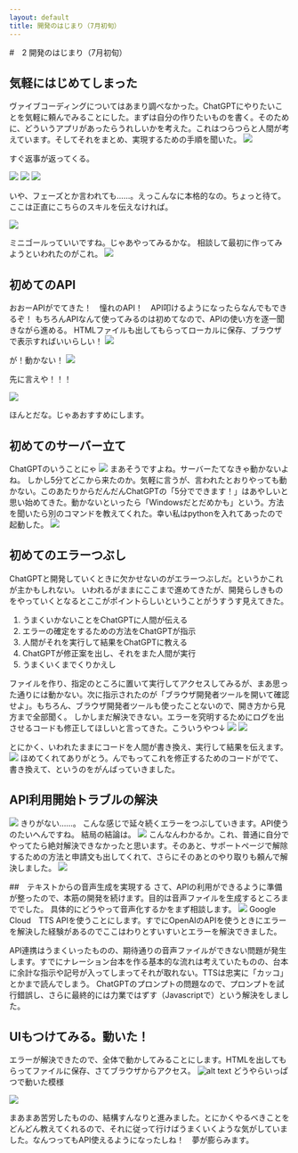 ```yaml
---
layout: default
title: 開発のはじまり（7月初旬）
---
```


#　2 開発のはじまり（7月初旬）

## 気軽にはじめてしまった
 ヴァイブコーディングについてはあまり調べなかった。ChatGPTにやりたいことを気軽に頼んでみることにした。まずは自分の作りたいものを書く。そのために、どういうアプリがあったらうれしいかを考えた。これはつらつらと人間が考えています。そしてそれをまとめ、実現するための手順を聞いた。
![](images/02_1st_dev-2025-10-12-15-47-02.png)

すぐ返事が返ってくる。

 ![](images/02_1st_dev-2025-10-12-15-48-05.png)
 ![](images/02_1st_dev-2025-10-12-15-49-01.png)
 ![](images/02_1st_dev-2025-10-12-15-50-15.png)

 いや、フェーズとか言われても……。えっこんなに本格的なの。ちょっと待て。ここは正直にこちらのスキルを伝えなければ。
 

![](images/02_1st_dev-2025-10-12-15-51-37.png)

  ミニゴールっていいですね。じゃあやってみるかな。
  相談して最初に作ってみようといわれたのがこれ。
 ![](images/02_1st_dev-2025-10-12-15-53-17.png)
  
## 初めてのAPI
 おおーAPIがでてきた！　憧れのAPI！　API叩けるようになったらなんでもできるぞ！
 もちろんAPIなんて使ってみるのは初めてなので、APIの使い方を逐一聞きながら進める。
 HTMLファイルも出してもらってローカルに保存、ブラウザで表示すればいいらしい！
 ![](images/02_1st_dev-2025-10-12-16-14-42.png)
 
が！動かない！
![](images/02_1st_dev-2025-10-12-16-15-39.png)

 先に言えや！！！
 
![](images/02_1st_dev-2025-10-12-16-16-37.png)

ほんとだな。じゃあおすすめにします。

## 初めてのサーバー立て
 ChatGPTのいうことにゃ
![](images/02_1st_dev-2025-10-12-16-19-34.png)
 まあそうですよね。サーバーたてなきゃ動かないよね。
 しかし5分てどこから来たのか。気軽に言うが、言われたとおりやっても動かない。このあたりからだんだんChatGPTの「5分でできます！」はあやしいと思い始めてきた。動かないといったら「Windowsだとだめかも」という。方法を聞いたら別のコマンドを教えてくれた。幸い私はpythonを入れてあったので起動した。
![](images/02_1st_dev-2025-10-12-16-23-58.png)

 
  
## 初めてのエラーつぶし
  ChatGPTと開発していくときに欠かせないのがエラーつぶしだ。というかこれが主かもしれない。
  いわれるがままにここまで進めてきたが、開発らしきものをやっていくとなるとここがポイントらしいということがうすうす見えてきた。

  1. うまくいかないことをChatGPTに人間が伝える
  2. エラーの確定をするための方法をChatGPTが指示
  3. 人間がそれを実行して結果をChatGPTに教える
  4. ChatGPTが修正案を出し、それをまた人間が実行
  5. うまくいくまでくりかえし

  ファイルを作り、指定のところに置いて実行してアクセスしてみるが、まあ思った通りには動かない。次に指示されたのが「ブラウザ開発者ツールを開いて確認せよ」。もちろん、ブラウザ開発者ツールも使ったことないので、開き方から見方まで全部聞く。
  しかしまだ解決できない。エラーを究明するためにログを出させるコードも修正してほしいと言ってきた。こういうやつ↓
  ![](images/02_1st_dev-2025-10-12-16-38-27.png)
  ![](images/02_1st_dev-2025-10-12-16-39-01.png)
  
 とにかく、いわれたままにコードを人間が書き換え、実行して結果を伝えます。
![](images/02_1st_dev-2025-10-12-16-40-04.png)
 ほめてくれてありがとう。んでもってこれを修正するためのコードがでて、書き換えて、というのをがんばっていきました。

## API利用開始トラブルの解決
 ![](images/02_1st_dev-2025-10-12-16-41-12.png)
 きりがない……。
 こんな感じで延々続くエラーをつぶしていきます。API使うのたいへんですね。
 結局の結論は。
 ![](images/02_1st_dev-2025-10-12-16-43-46.png)
 こんなんわかるか。これ、普通に自分でやってたら絶対解決できなかったと思います。そのあと、サポートページで解除するための方法と申請文も出してくれて、さらにそのあとのやり取りも頼んで解決しました。
 ![](images/02_1st_dev-2025-10-12-16-47-57.png)
 

##　テキストからの音声生成を実現する
 さて、APIの利用ができるように準備が整ったので、本筋の開発を続けます。目的は音声ファイルを生成するところまででした。
 具体的にどうやって音声化するかをまず相談します。
 ![](images/02_1st_dev-2025-10-12-16-54-02.png)
 Google Cloud　TTS APIを使うことにします。すでにOpenAIのAPIを使うときにエラーを解決した経験があるのでここはわりとすいすいとエラーを解決できました。

 API連携はうまくいったものの、期待通りの音声ファイルができない問題が発生します。すでにナレーション台本を作る基本的な流れは考えていたものの、台本に余計な指示や記号が入ってしまってそれが取れない。TTSは忠実に「カッコ」とかまで読んでしまう。
ChatGPTのプロンプトの問題なので、プロンプトを試行錯誤し、さらに最終的には力業ではずす（Javascriptで）という解決をしました。
  
  
## UIもつけてみる。動いた！
 エラーが解決できたので、全体で動かしてみることにします。HTMLを出してもらってファイルに保存、さてブラウザからアクセス。
 ![alt text](image.png)
 どうやらいっぱつで動いた模様
 
![](images/02_1st_dev-2025-10-12-17-18-52.png)
    
 まあまあ苦労したものの、結構すんなりと進みました。とにかくやるべきことをどんどん教えてくれるので、それに従って行けばうまくいくような気がしていました。なんつってもAPI使えるようになったしね！　夢が膨らみます。




  
